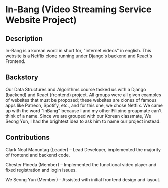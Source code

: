 # In-Bang (Video Streaming Service Website Project)

## Description
In-Bang is a korean word in short for, "internet videos" in english. This website is a Netflix clone running under Django's backend and React's Frontend.

## Backstory
Our Data Structures and Algorithms course tasked us with a Django (backend) and React (frontend) project. All groups were all given examples of websites that must be proposed; these websites are clones of famous apps like Patreon, Spotify, etc., and for this one, we chose Netflix. We came up with the word "InBang" because I and my other Filipino groupmate can't think of a name. Since we are grouped with our Korean classmate, We Seong Yun, I had the brightest idea to ask him to name our project instead.

## Contributions
Clark Neal Manuntag (Leader) – Lead Developer, implemented the majority of frontend and backend code.

Chester Pineda (Member) – Implemented the functional video player and fixed registration and login issues.

We Seong Yun (Member) - Assisted with initial frontend design and layout.




